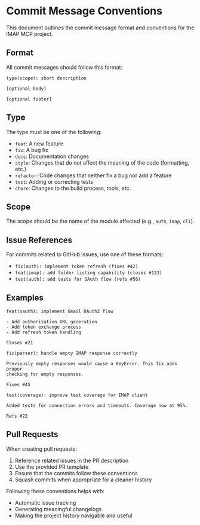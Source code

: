 # Commit Message Conventions

This document outlines the commit message format and conventions for the IMAP MCP project.

## Format

All commit messages should follow this format:

```
type(scope): short description

[optional body]

[optional footer]
```

## Type

The type must be one of the following:

- `feat`: A new feature
- `fix`: A bug fix
- `docs`: Documentation changes
- `style`: Changes that do not affect the meaning of the code (formatting, etc.)
- `refactor`: Code changes that neither fix a bug nor add a feature
- `test`: Adding or correcting tests
- `chore`: Changes to the build process, tools, etc.

## Scope

The scope should be the name of the module affected (e.g., `auth`, `imap`, `cli`).

## Issue References

For commits related to GitHub issues, use one of these formats:

- `fix(auth): implement token refresh (fixes #42)`
- `feat(imap): add folder listing capability (closes #123)`
- `test(auth): add tests for OAuth flow (refs #56)`

## Examples

```
feat(oauth): implement Gmail OAuth2 flow

- Add authorization URL generation
- Add token exchange process
- Add refresh token handling

Closes #21
```

```
fix(parser): handle empty IMAP response correctly

Previously empty responses would cause a KeyError. This fix adds proper
checking for empty responses.

Fixes #45
```

```
test(coverage): improve test coverage for IMAP client

Added tests for connection errors and timeouts. Coverage now at 95%.

Refs #22
```

## Pull Requests

When creating pull requests:

1. Reference related issues in the PR description
2. Use the provided PR template
3. Ensure that the commits follow these conventions
4. Squash commits when appropriate for a cleaner history

Following these conventions helps with:
- Automatic issue tracking
- Generating meaningful changelogs
- Making the project history navigable and useful
